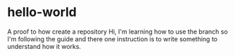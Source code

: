 # hello-world
A proof to how create a repository
Hi, I'm learning how to use the branch so I'm following the guide and there one instruction is to write something to understand how it works.
